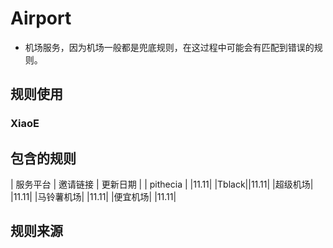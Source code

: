 # Airport
- 机场服务，因为机场一般都是兜底规则，在这过程中可能会有匹配到错误的规则。

## 规则使用
### XiaoE

## 包含的规则

| 服务平台 | 邀请链接 | 更新日期 |
| pithecia |  |11.11|
|Tblack||11.11|
|超级机场| |11.11|
|马铃薯机场| |11.11|
|便宜机场| |11.11|


## 规则来源
